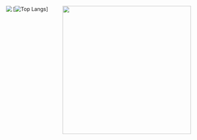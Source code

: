 [<img align="left" src="https://github-readme-stats.vercel.app/api?username=Turing-bot&theme=solarized-light&show_icons=true">](https://github.com/Turing-bot)
[![Top Langs](https://github-readme-stats.vercel.app/api/top-langs/?username=Turing-bot)]
<a href="https://github.com/anuraghazra/github-readme-stats"><img src="https://github-readme-stats.vercel.app/api?username=Turing-bot&theme=default&show_icons=true" width="350" align="right" />
